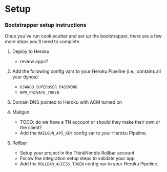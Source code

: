 # Setup
### Bootstrapper setup instructions

Once you've run cookiecutter and set up the bootstrapper, there are a few more steps you'll need to complete.


1. Deploy to Heroku
    - review apps?


1. Add the following config vars to your Heroku Pipeline (i.e., contains all your dynos):
    - `DJANGO_SUPERUSER_PASSWORD`
    - `NPM_PRIVATE_TOKEN`


1. Domain DNS pointed to Heroku with ACM turned on


1. Mailgun
    - TODO: do we have a TN account or should they make their own or the client?
    - Add the `MAILGUN_API_KEY` config var to your Heroku Pipeline.


1. Rollbar
    - Setup your project in the ThinkNimble Rollbar account
    - Follow the integration setup steps to validate your app
    - Add the `ROLLBAR_ACCESS_TOKEN` config var to your Heroku Pipeline.